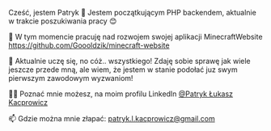 Cześć, jestem Patryk 👋
Jestem początkującym PHP backendem, aktualnie w trakcie poszukiwania pracy 😊

🔭 W tym momencie pracuję nad rozwojem swojej aplikacji MinecraftWebsite https://github.com/Goooldzik/minecraft-website

🌱 Aktualnie uczę się, no cóż.. wszystkiego! Zdaję sobie sprawę jak wiele jeszcze przede mną, ale wiem, że jestem w stanie podołać juz swym pierwszym zawodowym wyzwaniom!

👨‍💻 Poznać mnie możesz, na moim profilu LinkedIn [@Patryk Łukasz Kacprowicz](https://www.linkedin.com/in/patryk-lukasz-kacprowicz/)

📫 Gdzie można mnie złapać: patryk.l.kacprowicz@gmail.com
